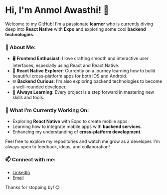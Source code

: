 # Hi, I'm Anmol Awasthi! 👋

Welcome to my GitHub! I'm a passionate **learner** who is currently diving deep into **React Native** with **Expo** and exploring some cool **backend technologies**. 

### 🌟 About Me:
- 🖥️ **Frontend Enthusiast**: I love crafting smooth and interactive user interfaces, especially using React and React Native.
- 📱 **React Native Explorer**: Currently on a journey learning how to build beautiful cross-platform apps for both iOS and Android.
- 🌐 **Backend Curious**: I’m also exploring backend technologies to become a well-rounded developer.
- 🎯 **Always Learning**: Every project is a step forward in mastering new skills and tools.

### 🚀 What I’m Currently Working On:
- Exploring **React Native** with Expo to create mobile apps.
- Learning how to integrate mobile apps with **backend services**.
- Enhancing my understanding of **cross-platform development**.

Feel free to explore my repositories and watch me grow as a developer. I'm always open to feedback, ideas, and collaboration!

### 📫 Connect with me:
- [LinkedIn](https://www.linkedin.com/in/anmol-awasthi-7a444b2a1/)
- [Email](mailto:anmolawasthi777@gmail.com)

Thanks for stopping by! 😊
